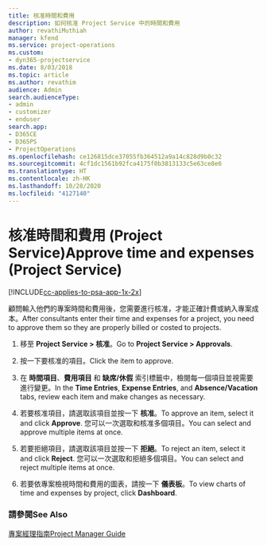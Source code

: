 ```yaml
---
title: 核准時間和費用
description: 如何核准 Project Service 中的時間和費用
author: revathiMuthiah
manager: kfend
ms.service: project-operations
ms.custom:
- dyn365-projectservice
ms.date: 8/03/2018
ms.topic: article
ms.author: revathim
audience: Admin
search.audienceType:
- admin
- customizer
- enduser
search.app:
- D365CE
- D365PS
- ProjectOperations
ms.openlocfilehash: ce126815dce37055fb364512a9a14c828d9b0c32
ms.sourcegitcommit: 4cf1dc1561b92fca4175f0b3813133c5e63ce8e6
ms.translationtype: HT
ms.contentlocale: zh-HK
ms.lasthandoff: 10/28/2020
ms.locfileid: "4127140"
---
```

# <a name="approve-time-and-expenses-project-service"></a><span data-ttu-id="80d29-103">核准時間和費用 (Project Service)</span><span class="sxs-lookup"><span data-stu-id="80d29-103">Approve time and expenses (Project Service)</span></span>

[!INCLUDE[cc-applies-to-psa-app-1x-2x](../includes/cc-applies-to-psa-app-1x-2x.md)]

<span data-ttu-id="80d29-104">顧問輸入他們的專案時間和費用後，您需要進行核准，才能正確計費或納入專案成本。</span><span class="sxs-lookup"><span data-stu-id="80d29-104">After consultants enter their time and expenses for a project, you need to approve them so they are properly billed or costed to projects.</span></span>  
  
1.  <span data-ttu-id="80d29-105">移至 **Project Service > 核准**。</span><span class="sxs-lookup"><span data-stu-id="80d29-105">Go to **Project Service > Approvals**.</span></span>  
  
2.  <span data-ttu-id="80d29-106">按一下要核准的項目。</span><span class="sxs-lookup"><span data-stu-id="80d29-106">Click the item to approve.</span></span>  
  
3.  <span data-ttu-id="80d29-107">在 **時間項目**、**費用項目** 和 **缺席/休假** 索引標籤中，檢閱每一個項目並視需要進行變更。</span><span class="sxs-lookup"><span data-stu-id="80d29-107">In the **Time Entries**, **Expense Entries**, and **Absence/Vacation** tabs, review each item and make changes as necessary.</span></span>  
  
4.  <span data-ttu-id="80d29-108">若要核准項目，請選取該項目並按一下 **核准**。</span><span class="sxs-lookup"><span data-stu-id="80d29-108">To approve an item, select it and click **Approve**.</span></span> <span data-ttu-id="80d29-109">您可以一次選取和核准多個項目。</span><span class="sxs-lookup"><span data-stu-id="80d29-109">You can select and approve multiple items at once.</span></span>  
  
5.  <span data-ttu-id="80d29-110">若要拒絕項目，請選取該項目並按一下 **拒絕**。</span><span class="sxs-lookup"><span data-stu-id="80d29-110">To reject an item, select it and click **Reject**.</span></span> <span data-ttu-id="80d29-111">您可以一次選取和拒絕多個項目。</span><span class="sxs-lookup"><span data-stu-id="80d29-111">You can select and reject multiple items at once.</span></span>  
  
6.  <span data-ttu-id="80d29-112">若要依專案檢視時間和費用的圖表，請按一下 **儀表板**。</span><span class="sxs-lookup"><span data-stu-id="80d29-112">To view charts of time and expenses by project, click **Dashboard**.</span></span>  
  
### <a name="see-also"></a><span data-ttu-id="80d29-113">請參閱</span><span class="sxs-lookup"><span data-stu-id="80d29-113">See Also</span></span>  
 [<span data-ttu-id="80d29-114">專案經理指南</span><span class="sxs-lookup"><span data-stu-id="80d29-114">Project Manager Guide</span></span>](../psa/project-manager-guide.md)
